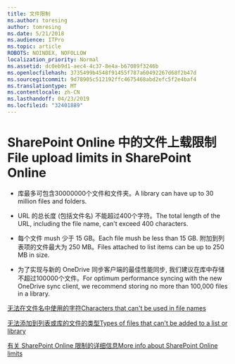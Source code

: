 ```yaml
---
title: 文件限制
ms.author: toresing
author: tomresing
ms.date: 5/21/2018
ms.audience: ITPro
ms.topic: article
ROBOTS: NOINDEX, NOFOLLOW
localization_priority: Normal
ms.assetid: dc0eb9d1-aec4-4c37-8e4a-b67089f3246b
ms.openlocfilehash: 3735499b4548f91455f787a60492267d68f2b47d
ms.sourcegitcommit: 9d78905c512192ffc4675468abd2efc5f2e4baf4
ms.translationtype: MT
ms.contentlocale: zh-CN
ms.lasthandoff: 04/23/2019
ms.locfileid: "32401889"
---
```

# <a name="file-upload-limits-in-sharepoint-online"></a><span data-ttu-id="284ec-102">SharePoint Online 中的文件上载限制</span><span class="sxs-lookup"><span data-stu-id="284ec-102">File upload limits in SharePoint Online</span></span>

- <span data-ttu-id="284ec-103">库最多可包含30000000个文件和文件夹。</span><span class="sxs-lookup"><span data-stu-id="284ec-103">A library can have up to 30 million files and folders.</span></span>
    
- <span data-ttu-id="284ec-104">URL 的总长度 (包括文件名) 不能超过400个字符。</span><span class="sxs-lookup"><span data-stu-id="284ec-104">The total length of the URL, including the file name, can't exceed 400 characters.</span></span>
    
- <span data-ttu-id="284ec-105">每个文件 mush 少于 15 GB。</span><span class="sxs-lookup"><span data-stu-id="284ec-105">Each file mush be less than 15 GB.</span></span> <span data-ttu-id="284ec-106">附加到列表项的文件最大为 250 MB。</span><span class="sxs-lookup"><span data-stu-id="284ec-106">Files attached to list items can be up to 250 MB in size.</span></span>
    
- <span data-ttu-id="284ec-107">为了实现与新的 OneDrive 同步客户端的最佳性能同步, 我们建议在库中存储不超过100000个文件。</span><span class="sxs-lookup"><span data-stu-id="284ec-107">For optimum performance syncing with the new OneDrive sync client, we recommend storing no more than 100,000 files in a library.</span></span> 
    
[<span data-ttu-id="284ec-108">无法在文件名中使用的字符</span><span class="sxs-lookup"><span data-stu-id="284ec-108">Characters that can't be used in file names</span></span>](https://go.microsoft.com/fwlink/?linkid=866430)
  
[<span data-ttu-id="284ec-109">无法添加到列表或库的文件的类型</span><span class="sxs-lookup"><span data-stu-id="284ec-109">Types of files that can't be added to a list or library</span></span>](https://go.microsoft.com/fwlink/?linkid=273757)
  
[<span data-ttu-id="284ec-110">有关 SharePoint Online 限制的详细信息</span><span class="sxs-lookup"><span data-stu-id="284ec-110">More info about SharePoint Online limits</span></span>](https://go.microsoft.com/fwlink/?linkid=271273)
  

